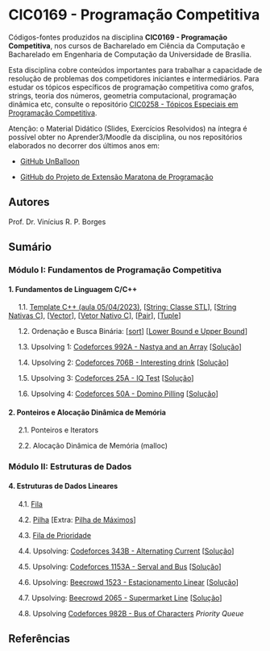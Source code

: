 # CIC0169 - Programação Competitiva

Códigos-fontes produzidos na disciplina **CIC0169 - Programação Competitiva**, nos cursos de Bacharelado em Ciência da Computação e Bacharelado em Engenharia de Computação da Universidade de Brasília.

Esta disciplina cobre conteúdos importantes para trabalhar a capacidade de resolução de problemas dos competidores iniciantes e intermediários. Para estudar os tópicos específicos de programação competitiva como grafos, strings, teoria dos números, geometria computacional, programação dinâmica etc, consulte o repositório [CIC0258 - Tópicos Especiais em Programação Competitiva](https://github.com/viniciusrpb/cic0258_topicos_programacao_competitiva).

Atenção: o Material Didático (Slides, Exercícios Resolvidos) na íntegra é possível obter no Aprender3/Moodle da disciplina, ou nos repositórios elaborados no decorrer dos últimos anos em:

- [GitHub UnBalloon](https://github.com/unballoon)

- [GitHub do Projeto de Extensão Maratona de Programação](https://github.com/UnB-CIC/Maratona-Extensao)


## Autores

Prof. Dr. Vinícius R. P. Borges


## Sumário

### Módulo I: Fundamentos de Programação Competitiva

#### 1. Fundamentos de Linguagem C/C++

&nbsp;&nbsp;&nbsp;&nbsp; 1.1. [Template C++ (aula 05/04/2023)](general/vinicius.cpp), [[String: Classe STL](general/string_stl.cpp)], [[String Nativas C](general/string_nativo_c.cpp)], [[Vector](general/vectors_stl.cpp)], [[Vetor Nativo C](general/vetor_nativo_c.cpp)], [[Pair](general/pairs.cpp)], [[Tuple](general/tuples.cpp)]
 
&nbsp;&nbsp;&nbsp;&nbsp; 1.2. Ordenação e Busca Binária: [[sort](general/sort.cpp)] [[Lower Bound e Upper Bound](general/search.cpp)]

&nbsp;&nbsp;&nbsp;&nbsp; 1.3. Upsolving 1: [Codeforces 992A - Nastya and an Array](https://codeforces.com/contest/992/problem/A) [[Solução](upsolving/nastya_array.cpp)]

&nbsp;&nbsp;&nbsp;&nbsp; 1.4. Upsolving 2: [Codeforces 706B - Interesting drink](https://codeforces.com/problemset/problem/706/B) [[Solução](upsolving/706b_interesting_drink.cpp)]

&nbsp;&nbsp;&nbsp;&nbsp; 1.5. Upsolving 3: [Codeforces 25A - IQ Test](https://codeforces.com/problemset/problem/25/A) [[Solução](upsolving/25a_iq_test.cpp)]

&nbsp;&nbsp;&nbsp;&nbsp; 1.6. Upsolving 4: [Codeforces 50A - Domino Pilling](https://codeforces.com/problemset/problem/50/A) [[Solução](upsolving/50a_domino_piling.cpp)]



#### 2. Ponteiros e Alocação Dinâmica de Memória

&nbsp;&nbsp;&nbsp;&nbsp; 2.1. Ponteiros e Iterators

&nbsp;&nbsp;&nbsp;&nbsp; 2.2. Alocação Dinâmica de Memória (malloc)


### Módulo II: Estruturas de Dados

#### 4. Estruturas de Dados Lineares

&nbsp;&nbsp;&nbsp;&nbsp; 4.1. [Fila](general/stl_queue.cpp)

&nbsp;&nbsp;&nbsp;&nbsp; 4.2. [Pilha](general/stl_stack.cpp)  [Extra: [Pilha de Máximos](general/stl_max_stack.cpp)]
 
&nbsp;&nbsp;&nbsp;&nbsp; 4.3. [Fila de Prioridade](general/stl_priority_queue.cpp)

&nbsp;&nbsp;&nbsp;&nbsp; 4.4. Upsolving: [Codeforces 343B - Alternating Current](https://codeforces.com/contest/343/problem/B) [[Solução](upsolving/343b_alternating_current.cpp)]

&nbsp;&nbsp;&nbsp;&nbsp; 4.5. Upsolving: [Codeforces 1153A - Serval and Bus](https://codeforces.com/problemset/problem/1153/A) [[Solução](upsolving/1153a_serval_bus.cpp)]

&nbsp;&nbsp;&nbsp;&nbsp; 4.6. Upsolving: [Beecrowd 1523 - Estacionamento Linear](https://www.beecrowd.com.br/judge/pt/problems/view/1523) [[Solução](upsolving/beecrowd_1523.cpp)]

&nbsp;&nbsp;&nbsp;&nbsp; 4.7. Upsolving: [Beecrowd 2065 - Supermarket Line](https://www.beecrowd.com.br/judge/pt/problems/view/2065) [[Solução](upsolving/beecrowd_2056.cpp)]

&nbsp;&nbsp;&nbsp;&nbsp; 4.8. Upsolving [Codeforces 982B - Bus of Characters](https://codeforces.com/problemset/problem/982/B) *Priority Queue*

<!--

#### 5. Estruturas de Dados Não-Lineares

&nbsp;&nbsp;&nbsp;&nbsp; 5.1. Sets

&nbsp;&nbsp;&nbsp;&nbsp; 5.2. Map

&nbsp;&nbsp;&nbsp;&nbsp; 5.3. Upsolving: [Codeforces Good Bye 2020 - Bovine Dilemma](https://codeforces.com/contest/1466/problem/A) [[Solução](upsolving/1466a_bovine_dilemma.cpp)]

&nbsp;&nbsp;&nbsp;&nbsp; 5.4. Upsolving: [Codeforces 1234D - Distinct Characters Queries](https://codeforces.com/contest/1234/problem/D) [[Solução](upsolving/1234d_distinct_characters_queries.cpp)]


#### 6. Soma de Prefixos e Codificação Delta

&nbsp;&nbsp;&nbsp;&nbsp; 6.1. Soma de Prefixos (*Prefix sum*): [Exemplo básico](general/prefix_sum.cpp)

&nbsp;&nbsp;&nbsp;&nbsp; 6.2. Codificação Delta (*Delta encoding*, *Difference arrays*): [Exemplo básico](general/delta_encoding.cpp)

&nbsp;&nbsp;&nbsp;&nbsp; 6.3. Upsolving 1: [Codeforces 816B - Karen and Coffee](https://codeforces.com/problemset/problem/816/B) [[Solução](upsolving/816b_karen_and_coffee.cpp)]

&nbsp;&nbsp;&nbsp;&nbsp; 6.4. Upsolving 2: [Codeforces 295A - Greg and Array](https://codeforces.com/problemset/problem/295/A/) [[Solução](upsolving/greg_array.cpp)]


#### 7. Operadores Bitwise e Bitmasks

&nbsp;&nbsp;&nbsp;&nbsp; 7.1. [Operadores Bitwise](general/op_bitwise.cpp)

&nbsp;&nbsp;&nbsp;&nbsp; 7.2. [Bitmasks](general/bitmask.cpp)

&nbsp;&nbsp;&nbsp;&nbsp; 7.3. Upsolving: [Codeforces 1421A - XORwice](https://codeforces.com/problemset/problem/1421/A ) [[Solução](upsolving/1421a_xorwice.cpp)]

&nbsp;&nbsp;&nbsp;&nbsp; 7.4. Upsolving: [Codeforces 1698A - XOR Mixup](https://codeforces.com/problemset/problem/1698/A) [[Solução](upsolving/1698a_xor_mixup.cpp)]

&nbsp;&nbsp;&nbsp;&nbsp; 7.5. Upsolving: [Codeforces 1949A - ABC String](https://codeforces.com/problemset/problem/1494/A) [[Solução](upsolving/1949a_abc_string.cpp)] 


### Módulo III: Paradigmas de Resolução de Problemas

#### 7. Busca Completa

&nbsp;&nbsp;&nbsp;&nbsp; 7.1. Busca em Profundidade e Backtracking

&nbsp;&nbsp;&nbsp;&nbsp; &nbsp;&nbsp;&nbsp;&nbsp; 7.1.1. [Gerando subsets e permutações](general/buscacompleta.cpp)

&nbsp;&nbsp;&nbsp;&nbsp; &nbsp;&nbsp;&nbsp;&nbsp; 7.1.2. Upsolving 4: [Beecrowd 1556 - Removing Letters](https://www.beecrowd.com.br/judge/en/problems/view/1556) [[Solução](upsolving/beecrowd_1556.cpp)]

&nbsp;&nbsp;&nbsp;&nbsp; &nbsp;&nbsp;&nbsp;&nbsp; 7.1.3. Upsolving 5: [Codeforces 510B - Fox and Two Dots](https://codeforces.com/problemset/problem/510/B) [[Solução](upsolving/510b_fox_twodots.cpp)]

&nbsp;&nbsp;&nbsp;&nbsp; &nbsp;&nbsp;&nbsp;&nbsp; 7.1.4. Upsolving 6: [Codeforces 339C - Xenia and Weights](https://codeforces.com/problemset/problem/339/C) [[Solução](upsolving/339c_xenia_weights.cpp)]

&nbsp;&nbsp;&nbsp;&nbsp; &nbsp;&nbsp;&nbsp;&nbsp; 7.1.5. Upsolving 7: [Codeforces 550B - Preparing Olympiad](https://codeforces.com/contest/550/problem/B) [[Solução](upsolving/550b_preparing_olympiad.cpp)]



&nbsp;&nbsp;&nbsp;&nbsp; 7.1. Busca em Largura

&nbsp;&nbsp;&nbsp;&nbsp; &nbsp;&nbsp;&nbsp;&nbsp; 7.1.1. Upsolving 1: [Beecrowd 1910 - Ajude Clotilde](https://www.beecrowd.com.br/judge/en/problems/view/1910) [[Solução](upsolving/uri1910_ajude_clotilde.cpp)]

&nbsp;&nbsp;&nbsp;&nbsp; &nbsp;&nbsp;&nbsp;&nbsp; 7.1.2. Upsolving 2: [Codeforces 520B - Two Buttons](https://codeforces.com/problemset/problem/520/B) [[Solução](upsolving/520b_two_buttons.cpp)]

&nbsp;&nbsp;&nbsp;&nbsp; &nbsp;&nbsp;&nbsp;&nbsp; 7.1.3. Upsolving 3: [Beecrowd 1907 - Colouring Game Scenarios](https://www.beecrowd.com.br/judge/en/problems/view/1907) [[Solução](upsolving/beecrowd_1907.cpp)]


#### 8. Divisão-e-Conquista

&nbsp;&nbsp;&nbsp;&nbsp; 8.1. Merge Sort

&nbsp;&nbsp;&nbsp;&nbsp; &nbsp;&nbsp;&nbsp;&nbsp; 8.1.1. [Implementação Tradicional](general/merge_sort.cpp)

&nbsp;&nbsp;&nbsp;&nbsp; &nbsp;&nbsp;&nbsp;&nbsp; 8.1.2. [Implementação com Contagem de Inversões](general/merge_sort_enhanced.cpp)
    
&nbsp;&nbsp;&nbsp;&nbsp; &nbsp;&nbsp;&nbsp;&nbsp; 8.1.3. Upsolving 1: [Beecrowd 1088 - Bolhas e Baldes](https://www.beecrowd.com.br/judge/pt/problems/view/1088) [[Solução](upsolving/uri1088_bubbles_buckets.cpp)]

&nbsp;&nbsp;&nbsp;&nbsp; &nbsp;&nbsp;&nbsp;&nbsp; 8.1.4. Upsolving 2: [OBI 2016 - Arco e Flecha](https://olimpiada.ic.unicamp.br/pratique/p1/2016/f2/arco/) [[Solução](upsolving/obi2016_arco_flecha.cpp)]

&nbsp;&nbsp;&nbsp;&nbsp; &nbsp;&nbsp;&nbsp;&nbsp; 8.1.5. Upsolving 3: [1490D - Permutation Transformation](https://codeforces.com/problemset/problem/1490/D) [[Solução](upsolving/1490d_permutation_transformation.cpp)]

&nbsp;&nbsp;&nbsp;&nbsp; &nbsp;&nbsp;&nbsp;&nbsp; 8.1.5. Upsolving 3: [1461D - Divide and Summarize](https://codeforces.com/contest/1461/problem/D) [[Solução](upsolving/1461d_divide_summarize.cpp)]


&nbsp;&nbsp;&nbsp;&nbsp; 8.1. Busca Binária

&nbsp;&nbsp;&nbsp;&nbsp; &nbsp;&nbsp;&nbsp;&nbsp; 8.1.1. [Implementação Tradicional](general/busca_binaria.cpp)

&nbsp;&nbsp;&nbsp;&nbsp; &nbsp;&nbsp;&nbsp;&nbsp; 8.1.2. [Lower and Upper Bounds](general/lower_upper_bounds.cpp)

&nbsp;&nbsp;&nbsp;&nbsp; &nbsp;&nbsp;&nbsp;&nbsp; 8.1.3. [Busca Binária na Resposta](general/buscabin_resposta.cpp)
    
&nbsp;&nbsp;&nbsp;&nbsp; &nbsp;&nbsp;&nbsp;&nbsp; 8.1.4. Upsolving 1: [Codeforces 1538C - Pair of Numbers](https://codeforces.com/problemset/problem/1538/C) [[Solução](upsolving/1538c_number_pairs.cpp)]

&nbsp;&nbsp;&nbsp;&nbsp; &nbsp;&nbsp;&nbsp;&nbsp; 8.1.4. Upsolving 2: [Beecrowd 1472 - Triângulos](https://www.beecrowd.com.br/judge/pt/problems/view/1472) [[Solução](upsolving/uri1472_triangles.cpp)]

&nbsp;&nbsp;&nbsp;&nbsp; &nbsp;&nbsp;&nbsp;&nbsp; 8.1.5. Upsolving 3: [Codeforces 1676E - Eating Queries](https://codeforces.com/problemset/problem/1676/E) [[Solução](upsolving/1676e_eating_queries.cpp)]

&nbsp;&nbsp;&nbsp;&nbsp; &nbsp;&nbsp;&nbsp;&nbsp; 8.1.6. Upsolving 4: [Codeforces 760B - Frodo and Pillows](https://codeforces.com/problemset/problem/760/B) [[Solução](upsolving/760b_frodo_pillows.cpp)]

#### 9. Análise amortizada: Two Pointers

&nbsp;&nbsp;&nbsp;&nbsp; 9.1. [Problema 2SUM](general/two_sum.cpp)

&nbsp;&nbsp;&nbsp;&nbsp; 9.2. [Problema 3SUM](general/three_sum.cpp)

&nbsp;&nbsp;&nbsp;&nbsp; 9.3. [Problema Max Len Substring](general/max_substring.cpp)

&nbsp;&nbsp;&nbsp;&nbsp; 9.4. Upsolving 1: [Codeforces 1133C - Balanced Teams](https://codeforces.com/problemset/problem/1133/C) [[Solução](upsolving/1133c_balanced_team.cpp)]

&nbsp;&nbsp;&nbsp;&nbsp; 9.5. Upsolving 2: [Codeforces 1343C - Alternating Subsequence](https://codeforces.com/problemset/problem/1343/C) [[Solução](upsolving/1343c_alternating_subsequence.cpp)]

<!--
&nbsp;&nbsp;&nbsp;&nbsp; 9.3. Upsolving 3: [Codeforces 279B - Books](https://codeforces.com/problemset/problem/279/B) [[Solução](upsolving/279b_books.cpp)]


#### 9. Algoritmos Gulosos

&nbsp;&nbsp;&nbsp;&nbsp; 9.1. [Problema do Escalonamento de Tarefas](general/escalonamento_tarefas.cpp)
    
&nbsp;&nbsp;&nbsp;&nbsp; 9.2. [Maximizar Tarefas (Intervalos) Disjuntos](general/max_tarefas_disjuntas.cpp)

&nbsp;&nbsp;&nbsp;&nbsp; 9.3. [Problema da Mochila Fracionária](general/frac_knapsack.cpp)

&nbsp;&nbsp;&nbsp;&nbsp; 9.4. Upsolving 1: [Codeforces 1197C - Array Splitting](https://codeforces.com/problemset/problem/1197/C) [[Solução](upsolving/1197c_array_splitting.cpp)]

&nbsp;&nbsp;&nbsp;&nbsp; 9.5. Upsolving 2: [Codeforces 492C - Vanya and Exams](https://codeforces.com/problemset/problem/492/C) [[Solução](upsolving/492c_vanya_exams.cpp)]

&nbsp;&nbsp;&nbsp;&nbsp; 9.6. Upsolving 3: [Codeforces 1446A - Knapsack](https://codeforces.com/problemset/problem/1446/A
) [[Solução](upsolving/1446a_knapsack.cpp)]

    





#### 11. Fundamentos de Programação Dinâmica
-->

## Referências

